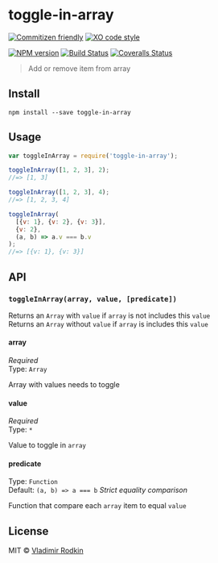 # toggle-in-array

[![Commitizen friendly][commitizen-image]][commitizen-url]
[![XO code style][codestyle-image]][codestyle-url]

[![NPM version][npm-image]][npm-url]
[![Build Status][build-image]][build-url]
[![Coveralls Status][coveralls-image]][coveralls-url]

> Add or remove item from array

## Install

```shell
npm install --save toggle-in-array
```

## Usage

```js
var toggleInArray = require('toggle-in-array');

toggleInArray([1, 2, 3], 2);
//=> [1, 3]

toggleInArray([1, 2, 3], 4);
//=> [1, 2, 3, 4]

toggleInArray(
  [{v: 1}, {v: 2}, {v: 3}],
  {v: 2},
  (a, b) => a.v === b.v
);
//=> [{v: 1}, {v: 3}]
```

## API

### `toggleInArray(array, value, [predicate])`

Returns an `Array` with `value` if `array` is not includes this `value`<br>
Returns an `Array` without `value` if `array` is includes this `value`

#### array
*Required*<br>
Type: `Array`

Array with values needs to toggle

#### value
*Required*<br>
Type: `*`

Value to toggle in `array`

#### predicate
Type: `Function`<br>
Default: `(a, b) => a === b` *Strict equality comparison*

Function that compare each `array` item to equal `value`

## License
MIT © [Vladimir Rodkin](https://github.com/VovanR)

[commitizen-url]: https://commitizen.github.io/cz-cli/
[commitizen-image]: https://img.shields.io/badge/commitizen-friendly-brightgreen.svg?style=flat-square

[codestyle-url]: https://github.com/xojs/xo
[codestyle-image]: https://img.shields.io/badge/code_style-XO-5ed9c7.svg?style=flat-square

[npm-url]: https://npmjs.org/package/toggle-in-array
[npm-image]: https://img.shields.io/npm/v/toggle-in-array.svg?style=flat-square

[build-url]: https://github.com/VovanR/toggle-in-array/actions?query=workflow%3A%22Tests%22
[build-image]: https://img.shields.io/github/workflow/status/VovanR/toggle-in-array/Tests?style=flat-square

[coveralls-url]: https://coveralls.io/r/VovanR/toggle-in-array
[coveralls-image]: https://img.shields.io/coveralls/VovanR/toggle-in-array.svg?style=flat-square
